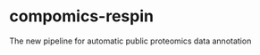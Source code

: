 compomics-respin
================

The new pipeline for automatic public proteomics data annotation
